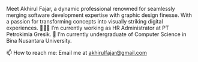 Meet Akhirul Fajar, a dynamic professional renowned for seamlessly merging software development expertise with graphic design finesse. With a passion for transforming concepts into visually striking digital experiences.
👨🏻‍💻 I’m currently working as HR Administrator at PT Petrokimia Gresik.
🔬 I’m currently undergraduate of Computer Science in Bina Nusantara University.

📫 How to reach me:
Email me at akhirulfajar@gmail.com
